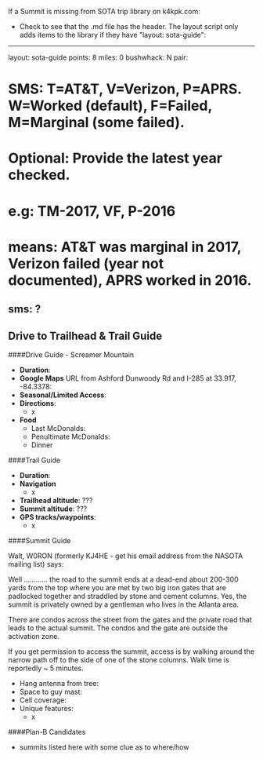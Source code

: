 If a Summit is missing from SOTA trip library on k4kpk.com:
* Check to see that the .md file has the header. The layout script only adds items to the library if they have "layout: sota-guide":
---
layout: sota-guide
points: 8
miles: 0
bushwhack: N
pair:

# SMS: T=AT&T, V=Verizon, P=APRS. W=Worked (default), F=Failed, M=Marginal (some failed).
# Optional: Provide the latest year checked.
# e.g: TM-2017, VF, P-2016
# means: AT&T was marginal in 2017, Verizon failed (year not documented), APRS worked in 2016.
sms: ?
---
Drive to Trailhead & Trail Guide
--------------------------------------------------------
####Drive Guide - Screamer Mountain

* **Duration**: 
* **Google Maps** URL from Ashford Dunwoody Rd and I-285 at 33.917, -84.3378: 
* **Seasonal/Limited Access**:
* **Directions**:
    * x
* **Food**
    * Last McDonalds: 
    * Penultimate McDonalds: 
    * Dinner

####Trail Guide

* **Duration**:
* **Navigation**
    * x
* **Trailhead altitude**: ???
* **Summit altitude**: ???
* **GPS tracks/waypoints**:
    * x

####Summit Guide

Walt,  W0RON  (formerly KJ4HE - get his email address from the NASOTA mailing list) says:

Well ............ the road to the summit ends at a dead-end about 200-300 yards from the top where you are met by two big iron gates that are padlocked together and straddled by stone and cement columns.  Yes, the summit is privately owned by a gentleman who lives in the Atlanta area.

There are condos across the street from the gates and the private road that leads to the actual summit.  The condos and the gate are outside the activation zone.

If you get permission to access the summit, access is by walking around the narrow path off to the side of one of the stone columns.  Walk time is reportedly ~ 5 minutes.


* Hang antenna from tree:
* Space to guy mast:
* Cell coverage:
* Unique features:
    * x

####Plan-B Candidates

* summits listed here with some clue as to where/how
